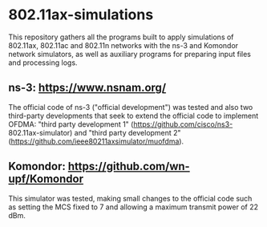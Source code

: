 # 802.11ax-simulations
This repository gathers all the programs built to apply simulations of 802.11ax, 802.11ac and 802.11n networks with the ns-3 and Komondor network simulators, as well as auxiliary programs for preparing input files and processing logs.

## ns-3: https://www.nsnam.org/
The official code of ns-3 ("official development") was tested and also two third-party developments that seek to extend the official code to implement OFDMA: "third party development 1" (https://github.com/cisco/ns3- 802.11ax-simulator) and "third party development 2" (https://github.com/ieee80211axsimulator/muofdma).

## Komondor: https://github.com/wn-upf/Komondor
This simulator was tested, making small changes to the official code such as setting the MCS fixed to 7 and allowing a maximum transmit power of 22 dBm.
